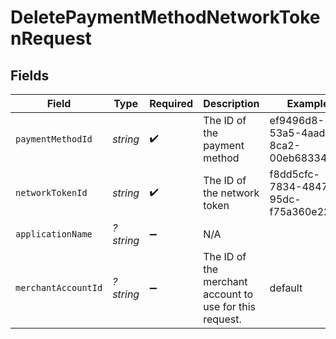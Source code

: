 # DeletePaymentMethodNetworkTokenRequest


## Fields

| Field                                                   | Type                                                    | Required                                                | Description                                             | Example                                                 |
| ------------------------------------------------------- | ------------------------------------------------------- | ------------------------------------------------------- | ------------------------------------------------------- | ------------------------------------------------------- |
| `paymentMethodId`                                       | *string*                                                | :heavy_check_mark:                                      | The ID of the payment method                            | ef9496d8-53a5-4aad-8ca2-00eb68334389                    |
| `networkTokenId`                                        | *string*                                                | :heavy_check_mark:                                      | The ID of the network token                             | f8dd5cfc-7834-4847-95dc-f75a360e2298                    |
| `applicationName`                                       | *?string*                                               | :heavy_minus_sign:                                      | N/A                                                     |                                                         |
| `merchantAccountId`                                     | *?string*                                               | :heavy_minus_sign:                                      | The ID of the merchant account to use for this request. | default                                                 |